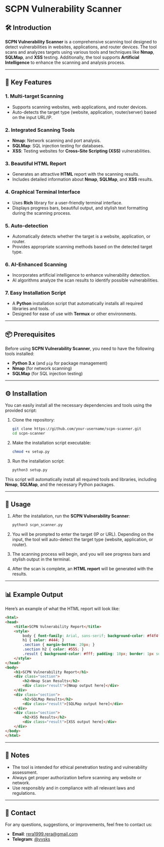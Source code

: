 
# SCPN Vulnerability Scanner

## 🛠️ Introduction
**SCPN Vulnerability Scanner** is a comprehensive scanning tool designed to detect vulnerabilities in websites, applications, and router devices. The tool scans and analyzes targets using various tools and techniques like **Nmap**, **SQLMap**, and **XSS** testing. Additionally, the tool supports **Artificial Intelligence** to enhance the scanning and analysis process.

---

## 🌟 Key Features

### 1. **Multi-target Scanning**
   - Supports scanning websites, web applications, and router devices.
   - Auto-detects the target type (website, application, router/server) based on the input URL/IP.

### 2. **Integrated Scanning Tools**
   - **Nmap**: Network scanning and port analysis.
   - **SQLMap**: SQL injection testing for databases.
   - **XSS**: Testing websites for **Cross-Site Scripting (XSS)** vulnerabilities.

### 3. **Beautiful HTML Report**
   - Generates an attractive **HTML** report with the scanning results.
   - Includes detailed information about **Nmap**, **SQLMap**, and **XSS** results.

### 4. **Graphical Terminal Interface**
   - Uses **Rich** library for a user-friendly terminal interface.
   - Displays progress bars, beautiful output, and stylish text formatting during the scanning process.

### 5. **Auto-detection**
   - Automatically detects whether the target is a website, application, or router.
   - Provides appropriate scanning methods based on the detected target type.

### 6. **AI-Enhanced Scanning**
   - Incorporates artificial intelligence to enhance vulnerability detection.
   - AI algorithms analyze the scan results to identify possible vulnerabilities.

### 7. **Easy Installation Script**
   - A **Python** installation script that automatically installs all required libraries and tools.
   - Designed for ease of use with **Termux** or other environments.

---

## 📦 Prerequisites

Before using **SCPN Vulnerability Scanner**, you need to have the following tools installed:

- **Python 3.x** (and `pip` for package management)
- **Nmap** (for network scanning)
- **SQLMap** (for SQL injection testing)

---

## ⚙️ Installation

You can easily install all the necessary dependencies and tools using the provided script:

1. Clone the repository:
   ```bash
   git clone https://github.com/your-username/scpn-scanner.git
   cd scpn-scanner
   ```

2. Make the installation script executable:
   ```bash
   chmod +x setup.py
   ```

3. Run the installation script:
   ```bash
   python3 setup.py
   ```

This script will automatically install all required tools and libraries, including **Nmap**, **SQLMap**, and the necessary Python packages.

---

## 🚀 Usage

1. After the installation, run the **SCPN Vulnerability Scanner**:
   ```bash
   python3 scpn_scanner.py
   ```

2. You will be prompted to enter the target (IP or URL). Depending on the input, the tool will auto-detect the target type (website, application, or router).

3. The scanning process will begin, and you will see progress bars and stylish output in the terminal.

4. After the scan is complete, an **HTML report** will be generated with the results.

---

## 📊 Example Output

Here’s an example of what the HTML report will look like:

```html
<html>
<head>
    <title>SCPN Vulnerability Report</title>
    <style>
        body { font-family: Arial, sans-serif; background-color: #f4f4f4; color: #333; }
        h1 { color: #444; }
        .section { margin-bottom: 20px; }
        .section h2 { color: #555; }
        .result { background-color: #fff; padding: 10px; border: 1px solid #ddd; }
    </style>
</head>
<body>
    <h1>SCPN Vulnerability Report</h1>
    <div class="section">
        <h2>Nmap Scan Results</h2>
        <div class="result">[Nmap output here]</div>
    </div>
    <div class="section">
        <h2>SQLMap Results</h2>
        <div class="result">[SQLMap output here]</div>
    </div>
    <div class="section">
        <h2>XSS Results</h2>
        <div class="result">[XSS output here]</div>
    </div>
</body>
</html>
```

---

## 📝 Notes

- The tool is intended for ethical penetration testing and vulnerability assessment.
- Always get proper authorization before scanning any website or network.
- Use responsibly and in compliance with all relevant laws and regulations.

---

## 📢 Contact

For any questions, suggestions, or improvements, feel free to contact us:

- **Email**: [rera1999.rera@gmail.com](mailto:rera1999.rera@gmail.com)
- **Telegram**: [@vvsks](https://t.me/vvsks)
